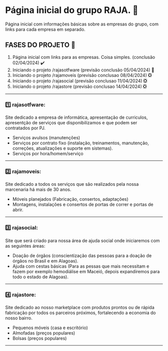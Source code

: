 # Página inicial do grupo RAJA. 🏢
Página inicial com informações básicas sobre as empresas do grupo, com links para cada empresa em separado.

## FASES DO PROJETO :eyes:
1. Página inicial com links para as empresas. Coisa simples. (conclusão 02/04/2024) :heavy_check_mark:
2. Iniciando o projeto /rajasotfware (previsão conclusão 05/04/2024) :construction:
3. Iniciando o projeto /rajamoveis   (previsão conclusao 08/04/2024) :negative_squared_cross_mark:
4. Iniciando o projeto /rajasocial   (previsão conclusao 11/04/2024) :negative_squared_cross_mark:
5. Iniciando o projeto /rajastore   (previsão conclusao 14/04/2024) :negative_squared_cross_mark:
- - - - - - - - - - - - - - - - - - - - - - - - - - - - - - - - - - - - - - - - - - - - - 
### 1️⃣ rajasotfware:
Site dedicado a empresa de informática, apresentação de curriculos, apresentção de serviços
que disponibilizamos e que podem ser contratados por PJ.
* Serviços avulsos (manutenções)
* Serviços por contrato fixo (instalação, treinamentos, manutenção, correções, atualizações e suporte em sistemas).
* Serviços por hora/homem/serviço
- - - - - - - - - - - - - - - - - - - - - - - - - - - - - - - - - - - - - - - - - - - - - 
### 2️⃣ rajamoveis:
Site dedicado a todos os serviços que são realizados pela nossa marcenaria há mais de 30 anos. 
* Móveis planejados (Fabricação, consertos, adaptações)
* Montagens, instalações e consertos de portas de correr e portas de abrir.
- - - - - - - - - - - - - - - - - - - - - - - - - - - - - - - - - - - - - - - - - - - - - 
### 3️⃣ rajasocial:
Site que será criado para nossa área de ajuda social onde iniciaremos com as seguintes áreas:
* Doação de órgãos (conscientização das pessoas para a doação de órgãos no Brasil e em Alagoas).
* Ajuda com cestas básicas (Para as pessas que mais necessitam e fazem por exemplo hemodiálise em Maceió, depois expandiremos para todo o estado de Alagoas).
- - - - - - - - - - - - - - - - - - - - - - - - - - - - - - - - - - - - - - - - - - - - - 
### 4️⃣ rajastore:
Site dedicado ao nosso marketplace com produtos prontos ou de rápida fabricação por todos os parceiros próximos, fortalecendo a economia do nosso bairro.
* Pequenos móveis (casa e escritório)
* Almofadas (preços populares)
* Bolsas (preços populares)
- - - - - - - - - - - - - - - - - - - - - - - - - - - - - - - - - - - - - - - - - - - - - 
